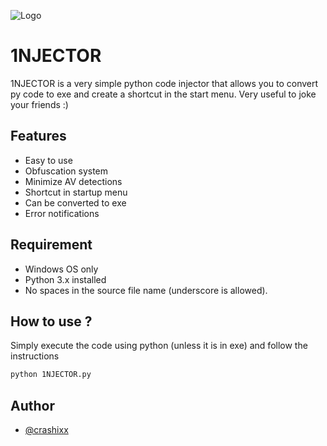 
![Logo](https://imgur.com/JWOhhKW.jpg)


# 1NJECTOR

1NJECTOR is a very simple python code injector that allows you to convert py code to exe and create a shortcut in the start menu. Very useful to joke your friends :)


## Features

- Easy to use
- Obfuscation system
- Minimize AV detections
- Shortcut in startup menu
- Can be converted to exe
- Error notifications

## Requirement

- Windows OS only
- Python 3.x installed
- No spaces in the source file name (underscore is allowed).



## How to use ?

Simply execute the code using python (unless it is in exe) and follow the instructions

```bash
python 1NJECTOR.py
```
    
## Author

- [@crashixx](https://github.com/crashixx)

